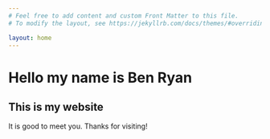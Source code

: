 ```yaml
---
# Feel free to add content and custom Front Matter to this file.
# To modify the layout, see https://jekyllrb.com/docs/themes/#overriding-theme-defaults

layout: home
---
```

# Hello my name is Ben Ryan
## This is my website
It is good to meet you.
Thanks for visiting!